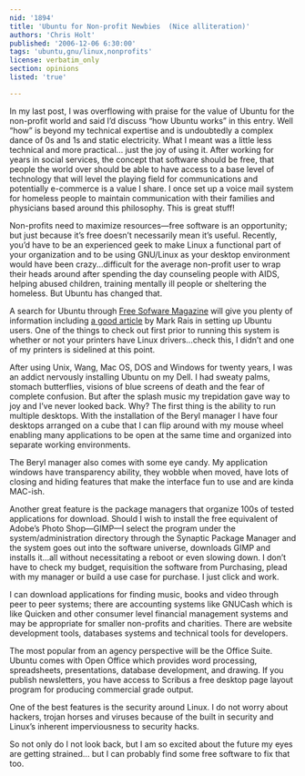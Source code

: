 ```yaml
---
nid: '1894'
title: 'Ubuntu for Non-profit Newbies  (Nice alliteration)'
authors: 'Chris Holt'
published: '2006-12-06 6:30:00'
tags: 'ubuntu,gnu/linux,nonprofits'
license: verbatim_only
section: opinions
listed: 'true'

---
```

In my last post, I was overflowing with praise for the value of Ubuntu for the non-profit world and said I’d discuss “how Ubuntu works” in this entry. Well “how” is beyond my technical expertise and is undoubtedly a complex dance of 0s and 1s and static electricity. What I meant was a little less technical and more practical... just the joy of using it. After working for years in social services, the concept that software should be free, that people the world over should be able to have access to a base level of technology that will level the playing field for communications and potentially e-commerce is a value I share. I once set up a voice mail system for homeless people to maintain communication with their families and physicians based around this philosophy. This is great stuff!

Non-profits need to maximize resources—free software is an opportunity; but just because it’s free doesn’t necessarily mean it’s useful. Recently, you’d have to be an experienced geek to make Linux a functional part of your organization and to be using GNU/Linux as your desktop environment would have been crazy...difficult for the average non-profit user to wrap their heads around after spending the day counseling people with AIDS, helping abused children, training mentally ill people or sheltering the homeless. But Ubuntu has changed that.

A search for Ubuntu through [Free Sofware Magazine](http://www.freesoftwaremagazine.com/) will give you plenty of information including [a good article](http://www.freesoftwaremagazine.com/articles/users_in_ubuntu) by Mark Rais in setting up Ubuntu users. One of the things to check out first prior to running this system is whether or not your printers have Linux drivers...check this, I didn’t and one of my printers is sidelined at this point.

After using Unix, Wang, Mac OS, DOS and Windows for twenty years, I was an addict nervously installing Ubuntu on my Dell. I had sweaty palms, stomach butterflies, visions of blue screens of death and the fear of complete confusion. But after the splash music my trepidation gave way to joy and I’ve never looked back. Why? The first thing is the ability to run multiple desktops. With the installation of the Beryl manager I have four desktops arranged on a cube that I can flip around with my mouse wheel enabling many applications to be open at the same time and organized into separate working environments.

The Beryl manager also comes with some eye candy. My application windows have transparency ability, they wobble when moved, have lots of closing and hiding features that make the interface fun to use and are kinda MAC-ish.

Another great feature is the package managers that organize 100s of tested applications for download. Should I wish to install the free equivalent of Adobe’s Photo Shop—GIMP—I select the program under the system/administration directory through the Synaptic Package Manager and the system goes out into the software universe, downloads GIMP and installs it...all without necessitating a reboot or even slowing down. I don’t have to check my budget, requisition the software from Purchasing, plead with my manager or build a use case for purchase. I just click and work.

I can download applications for finding music, books and video through peer to peer systems; there are accounting systems like GNUCash which is like Quicken and other consumer level financial management systems and may be appropriate for smaller non-profits and charities. There are website development tools, databases systems and technical tools for developers.

The most popular from an agency perspective will be the Office Suite. Ubuntu comes with Open Office which provides word processing, spreadsheets, presentations, database development, and drawing. If you publish newsletters, you have access to Scribus a free desktop page layout program for producing commercial grade output.

One of the best features is the security around Linux. I do not worry about hackers, trojan horses and viruses because of the built in security and Linux’s inherent imperviousness to security hacks.

So not only do I not look back, but I am so excited about the future my eyes are getting strained... but I can probably find some free software to fix that too.

